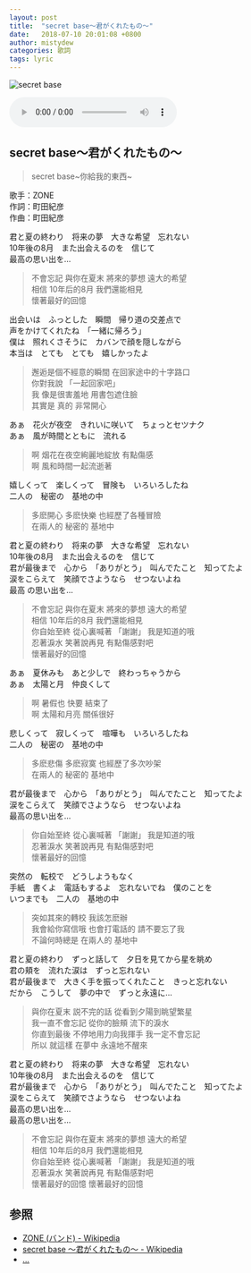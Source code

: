 ```yaml
---
layout: post
title:  "secret base～君がくれたもの～"
date:   2018-07-10 20:01:08 +0800
author: mistydew
categories: 歌詞
tags: lyric
---
```

![secret base](https://raw.githubusercontent.com/mistydew/audio/master/cover/secret%20base~%E5%90%9B%E3%81%8C%E3%81%8F%E3%82%8C%E3%81%9F%E3%82%82%E3%81%AE~.png)

<audio controls>
  <source src="https://raw.githubusercontent.com/mistydew/audio/master/secret_base_~%E5%90%9B%E3%81%8C%E3%81%8F%E3%82%8C%E3%81%9F%E3%82%82%E3%81%AE~.mp3" type="audio/mpeg">
您的浏览器不支持 audio 元素。
</audio>

## secret base～君がくれたもの～
> secret base~你給我的東西~

歌手：ZONE<br>
作詞：町田紀彦<br>
作曲：町田紀彦<br>

君と夏の終わり　将来の夢　大きな希望　忘れない<br>
10年後の8月　また出会えるのを　信じて<br>
最高の思い出を…

> 不會忘記 與你在夏末 將來的夢想 遠大的希望<br>
> 相信 10年后的8月 我們還能相見<br>
> 懷著最好的回憶

出会いは　ふっとした　瞬間　帰り道の交差点で<br>
声をかけてくれたね　「一緒に帰ろう」<br>
僕は　照れくさそうに　カバンで顔を隠しながら<br>
本当は　とても　とても　嬉しかったよ

> 邂逅是個不經意的瞬間 在回家途中的十字路口<br>
> 你對我說 「一起回家吧」<br>
> 我 像是很害羞地 用書包遮住臉<br>
> 其實是 真的 非常開心

あぁ　花火が夜空　きれいに咲いて　ちょっとセツナク<br>
あぁ　風が時間とともに　流れる

> 啊 烟花在夜空絢麗地綻放 有點傷感<br>
> 啊 風和時間一起流逝著

嬉しくって　楽しくって　冒険も　いろいろしたね<br>
二人の　秘密の　基地の中

> 多麽開心 多麽快樂 也經歷了各種冒險<br>
> 在兩人的 秘密的 基地中

君と夏の終わり　将来の夢　大きな希望　忘れない<br>
10年後の8月　また出会えるのを　信じて<br>
君が最後まで　心から　「ありがとう」　叫んでたこと　知ってたよ<br>
涙をこらえて　笑顔でさようなら　せつないよね<br>
最高 の思い出を…

> 不會忘記 與你在夏末 將來的夢想 遠大的希望<br>
> 相信 10年后的8月 我們還能相見<br>
> 你自始至終 從心裏喊著 「謝謝」 我是知道的哦<br>
> 忍著淚水 笑著說再見 有點傷感對吧<br>
> 懷著最好的回憶

あぁ　夏休みも　あと少しで　終わっちゃうから<br>
あぁ　太陽と月　仲良くして

> 啊 暑假也 快要 結束了<br>
> 啊 太陽和月亮 關係很好

悲しくって　寂しくって　喧嘩も　いろいろしたね<br>
二人の　秘密の　基地の中

> 多麽悲傷 多麽寂寞 也經歷了多次吵架<br>
> 在兩人的 秘密的 基地中

君が最後まで　心から　「ありがとう」　叫んでたこと　知ってたよ<br>
涙をこらえて　笑顔でさようなら　せつないよね<br>
最高の思い出を…

> 你自始至終 從心裏喊著 「謝謝」 我是知道的哦<br>
> 忍著淚水 笑著說再見 有點傷感對吧<br>
> 懷著最好的回憶

突然の　転校で　どうしようもなく<br>
手紙　書くよ　電話もするよ　忘れないでね　僕のことを<br>
いつまでも　二人の　基地の中

> 突如其來的轉校 我該怎麽辦<br>
> 我會給你寫信哦 也會打電話的 請不要忘了我<br>
> 不論何時總是 在兩人的 基地中

君と夏の終わり　ずっと話して　夕日を見てから星を眺め<br>
君の頬を　流れた涙は　ずっと忘れない<br>
君が最後まで　大きく手を振ってくれたこと　きっと忘れない<br>
だから　こうして　夢の中で　ずっと永遠に…

> 與你在夏末 説不完的話 從看到夕陽到眺望繁星<br>
> 我一直不會忘記 從你的臉頰 流下的淚水<br>
> 你直到最後 不停地用力向我揮手 我一定不會忘記<br>
> 所以 就這樣 在夢中 永遠地不醒來

君と夏の終わり　将来の夢　大きな希望　忘れない<br>
10年後の8月　また出会えるのを　信じて<br>
君が最後まで　心から　「ありがとう」　叫んでたこと　知ってたよ<br>
涙をこらえて　笑顔でさようなら　せつないよね<br>
最高の思い出を…<br>
最高の思い出を…

> 不會忘記 與你在夏末 將來的夢想 遠大的希望<br>
> 相信 10年后的8月 我們還能相見<br>
> 你自始至終 從心裏喊著 「謝謝」 我是知道的哦<br>
> 忍著淚水 笑著說再見 有點傷感對吧<br>
> 懷著最好的回憶
> 懷著最好的回憶

## 参照
* [ZONE (バンド) - Wikipedia](https://ja.wikipedia.org/wiki/ZONE_(%E3%83%90%E3%83%B3%E3%83%89))
* [secret base 〜君がくれたもの〜 - Wikipedia](https://ja.wikipedia.org/wiki/Secret_base_%E3%80%9C%E5%90%9B%E3%81%8C%E3%81%8F%E3%82%8C%E3%81%9F%E3%82%82%E3%81%AE%E3%80%9C)
* [...](https://github.com/mistydew)
